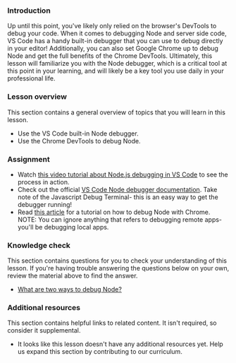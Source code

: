 ### Introduction
Up until this point, you've likely only relied on the browser's DevTools to debug your code. <span id="two-ways">When it comes to debugging Node and server side code, VS Code has a handy built-in debugger that you can use to debug directly in your editor! Additionally, you can also set Google Chrome up to debug Node and get the full benefits of the Chrome DevTools. </span> Ultimately, this lesson will familiarize you with the Node debugger, which is a critical tool at this point in your learning, and will likely be a key tool you use daily in your professional life.

### Lesson overview

This section contains a general overview of topics that you will learn in this lesson.

- Use the VS Code built-in Node debugger.
- Use the Chrome DevTools to debug Node.

### Assignment

<div class="lesson-content__panel" markdown="1">

- Watch [this video tutorial about Node.js debugging in VS Code](https://www.youtube.com/watch?v=2oFKNL7vYV8&ab_channel=VisualStudioCode) to see the process in action.
- Check out the official [VS Code Node debugger documentation](https://code.visualstudio.com/docs/nodejs/nodejs-debugging). Take note of the Javascript Debug Terminal- this is an easy way to get the debugger running!
- Read [this article](https://web.archive.org/web/20230923074524/https://www.section.io/engineering-education/debug-node-devtools/) for a tutorial on how to debug Node with Chrome. NOTE: You can ignore anything that refers to debugging remote apps- you'll be debugging local apps.
</div>

### Knowledge check

This section contains questions for you to check your understanding of this lesson. If you're having trouble answering the questions below on your own, review the material above to find the answer.

- <a class="knowledge-check-link" href="#two-ways">What are two ways to debug Node?</a>

### Additional resources

This section contains helpful links to related content. It isn't required, so consider it supplemental.

- It looks like this lesson doesn't have any additional resources yet. Help us expand this section by contributing to our curriculum.
